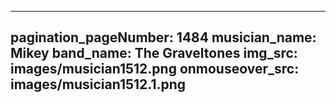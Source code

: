 ------
pagination_pageNumber: 1484
musician_name: Mikey
band_name: The Graveltones
img_src: images/musician1512.png
onmouseover_src: images/musician1512.1.png
------